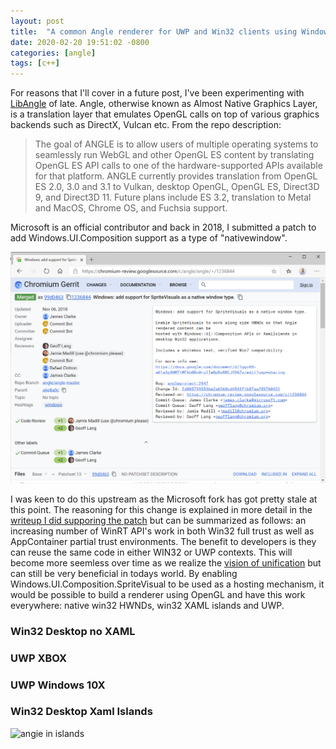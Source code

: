 ```yaml
---
layout: post
title:  "A common Angle renderer for UWP and Win32 clients using Windows.UI.Composition"
date: 2020-02-20 19:51:02 -0800
categories: [angle]
tags: [c++]
---
```


For reasons that I'll cover in a future post, I've been experimenting with [LibAngle](https://chromium.googlesource.com/angle/angle) of late.  Angle, otherwise known as Almost Native Graphics Layer, is a translation layer that emulates OpenGL calls on top of various graphics backends such as DirectX, Vulcan etc.  From the repo description:

> The goal of ANGLE is to allow users of multiple operating systems to seamlessly run WebGL and other OpenGL ES content by translating OpenGL ES API calls to one of the hardware-supported APIs available for that platform. ANGLE currently provides translation from OpenGL ES 2.0, 3.0 and 3.1 to Vulkan, desktop OpenGL, OpenGL ES, Direct3D 9, and Direct3D 11. Future plans include ES 3.2, translation to Metal and MacOS, Chrome OS, and Fuchsia support.

Microsoft is an official contributor and back in 2018, I submitted a patch to add Windows.UI.Composition support as a type of "nativewindow".  

[![Angle Patch](/static/img/angle-1-26-2020/gerrit.png)](https://chromium-review.googlesource.com/c/angle/angle/+/1236844)

I was keen to do this upstream as the Microsoft fork has got pretty stale at this point.  The reasoning for this change is explained in more detail in the [writeup I did supporing the patch](https://docs.google.com/document/d/1ggv6H-aK1a3pXNMTtMF6h0Bv0rulIeBpBxBBCJYR6Zs/edit) but can be summarized as follows: an increasing number of WinRT API's work in both Win32 full trust as well as AppContainer partial trust environments.  The benefit to developers is they can reuse the same code in either WIN32 or UWP contexts.  This will become more seemless over time as we realize the [vision of unification](https://myignite.techcommunity.microsoft.com/sessions/81330?source=sessions) but can still be very beneficial in todays world.  By enabling Windows.UI.Composition.SpriteVisual to be used as a hosting mechanism, it would be possible to build a renderer using OpenGL and have this work everywhere: native win32 HWNDs, win32 XAML islands and UWP.

### Win32 Desktop no XAML

### UWP XBOX

### UWP Windows 10X

### Win32 Desktop Xaml Islands

![angie in islands](/static/img/angle-1-26-2020/angleinistlands.png)